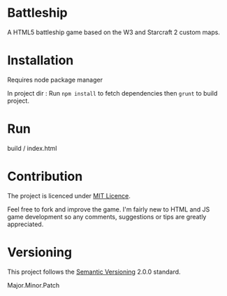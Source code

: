 Battleship
==========

A HTML5 battleship game based on the W3 and Starcraft 2 custom maps.


# Installation

Requires node package manager


In project dir : Run `npm install` to fetch dependencies then `grunt` to build project.

# Run

build / index.html


# Contribution

The project is licenced under [MIT Licence](LICENSE).  

Feel free to fork and improve the game. I'm fairly new to HTML and JS game development so any comments,
suggestions or tips are greatly appreciated.

# Versioning

This project follows the [Semantic Versioning](http://semver.org/) 2.0.0 standard. 

Major.Minor.Patch
